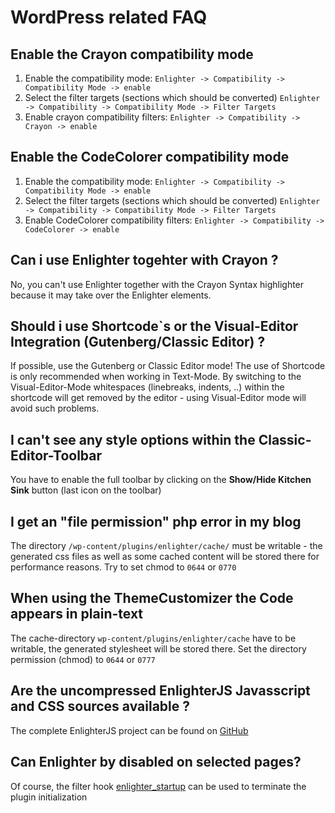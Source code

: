 WordPress related FAQ
===============================


Enable the Crayon compatibility mode
----------------------------------------

1. Enable the compatibility mode: `Enlighter -> Compatibility -> Compatibility Mode -> enable`
2. Select the filter targets (sections which should be converted) `Enlighter -> Compatibility -> Compatibility Mode -> Filter Targets`
3. Enable crayon compatibility filters: `Enlighter -> Compatibility -> Crayon -> enable`

Enable the CodeColorer compatibility mode
----------------------------------------

1. Enable the compatibility mode: `Enlighter -> Compatibility -> Compatibility Mode -> enable`
2. Select the filter targets (sections which should be converted) `Enlighter -> Compatibility -> Compatibility Mode -> Filter Targets`
3. Enable CodeColorer compatibility filters: `Enlighter -> Compatibility -> CodeColorer -> enable`

Can i use Enlighter togehter with Crayon ?
----------------------------------------

No, you can't use Enlighter together with the Crayon Syntax highlighter because it may take over the Enlighter elements.

Should i use Shortcode`s or the Visual-Editor Integration (Gutenberg/Classic Editor) ?
----------------------------------------

If possible, use the Gutenberg or Classic Editor mode! The use of Shortcode is only recommended when working in Text-Mode. By switching to the Visual-Editor-Mode whitespaces (linebreaks, indents, ..) within the shortcode will get removed by the editor - using Visual-Editor mode will avoid such problems.

I can't see any style options within the Classic-Editor-Toolbar
----------------------------------------

You have to enable the full toolbar by clicking on the **Show/Hide Kitchen Sink** button (last icon on the toolbar)

I get an "file permission" php error in my blog
----------------------------------------

The directory `/wp-content/plugins/enlighter/cache/` must be writable - the generated css files as well as some cached content will be stored there for performance reasons. Try to set chmod to `0644` or `0770`

When using the ThemeCustomizer the Code appears in plain-text
----------------------------------------

The cache-directory `wp-content/plugins/enlighter/cache` have to be writable, the generated stylesheet will be stored there. Set the directory permission (chmod) to `0644` or `0777`

Are the uncompressed EnlighterJS Javasscript and CSS sources available ?
----------------------------------------

The complete EnlighterJS project can be found on [GitHub](https://github.com/EnlighterJS/EnlighterJS "EnligherJS Project")

Can Enlighter by disabled on selected pages?
----------------------------------------

Of course, the filter hook [enlighter_startup](https://github.com/EnlighterJS/documentation/blob/master/wordpress/FilterHooks.md) can be used to terminate the plugin initialization
